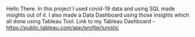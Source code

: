 Hello There.
In this project I used covid-19 data and using SQL made insights out of it.
I also made a Data Dashboard using those insights which all done using Tableau Tool.
Link to my Tableau Dashboard - https://public.tableau.com/app/profile/lunistic
